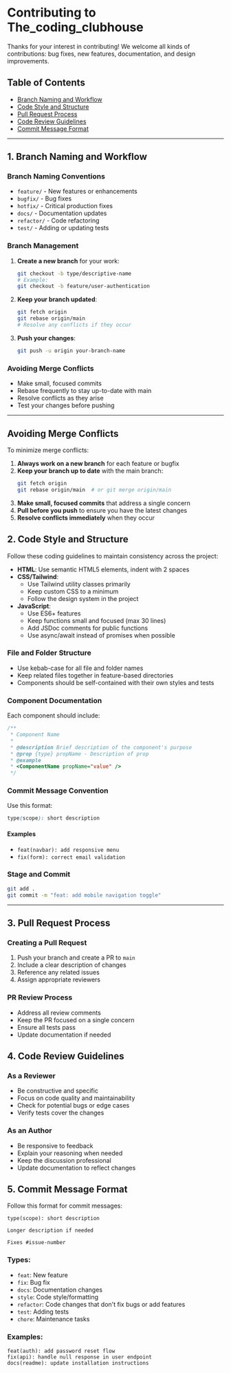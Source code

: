 # Contributing to The_coding_clubhouse

Thanks for your interest in contributing! We welcome all kinds of contributions: bug fixes, new features, documentation, and design improvements.

## Table of Contents
- [Branch Naming and Workflow](#1-branch-naming-and-workflow)
- [Code Style and Structure](#2-code-style-and-structure)
- [Pull Request Process](#3-pull-request-process)
- [Code Review Guidelines](#4-code-review-guidelines)
- [Commit Message Format](#5-commit-message-format)

---

## 1. Branch Naming and Workflow

### Branch Naming Conventions
- `feature/` - New features or enhancements
- `bugfix/` - Bug fixes
- `hotfix/` - Critical production fixes
- `docs/` - Documentation updates
- `refactor/` - Code refactoring
- `test/` - Adding or updating tests

### Branch Management
1. **Create a new branch** for your work:
   ```bash
   git checkout -b type/descriptive-name
   # Example:
   git checkout -b feature/user-authentication
   ```

2. **Keep your branch updated**:
   ```bash
   git fetch origin
   git rebase origin/main
   # Resolve any conflicts if they occur
   ```

3. **Push your changes**:
   ```bash
   git push -u origin your-branch-name
   ```

### Avoiding Merge Conflicts
- Make small, focused commits
- Rebase frequently to stay up-to-date with main
- Resolve conflicts as they arise
- Test your changes before pushing

---

## Avoiding Merge Conflicts

To minimize merge conflicts:

1. **Always work on a new branch** for each feature or bugfix
2. **Keep your branch up to date** with the main branch:
   ```bash
   git fetch origin
   git rebase origin/main  # or git merge origin/main
   ```
3. **Make small, focused commits** that address a single concern
4. **Pull before you push** to ensure you have the latest changes
5. **Resolve conflicts immediately** when they occur

## 2. Code Style and Structure

Follow these coding guidelines to maintain consistency across the project:

- **HTML**: Use semantic HTML5 elements, indent with 2 spaces
- **CSS/Tailwind**: 
  - Use Tailwind utility classes primarily
  - Keep custom CSS to a minimum
  - Follow the design system in the project
- **JavaScript**: 
  - Use ES6+ features
  - Keep functions small and focused (max 30 lines)
  - Add JSDoc comments for public functions
  - Use async/await instead of promises when possible

### File and Folder Structure

- Use kebab-case for all file and folder names
- Keep related files together in feature-based directories
- Components should be self-contained with their own styles and tests

### Component Documentation

Each component should include:

```javascript
/**
 * Component Name
 * 
 * @description Brief description of the component's purpose
 * @prop {type} propName - Description of prop
 * @example
 * <ComponentName propName="value" />
 */
```

### Commit Message Convention

Use this format:

```scss
type(scope): short description
```

#### Examples

- `feat(navbar): add responsive menu`
- `fix(form): correct email validation`


### Stage and Commit

``` bash
git add .
git commit -m "feat: add mobile navigation toggle"
```

---

## 3. Pull Request Process

### Creating a Pull Request
1. Push your branch and create a PR to `main`
2. Include a clear description of changes
3. Reference any related issues
4. Assign appropriate reviewers

### PR Review Process
- Address all review comments
- Keep the PR focused on a single concern
- Ensure all tests pass
- Update documentation if needed

## 4. Code Review Guidelines

### As a Reviewer
- Be constructive and specific
- Focus on code quality and maintainability
- Check for potential bugs or edge cases
- Verify tests cover the changes

### As an Author
- Be responsive to feedback
- Explain your reasoning when needed
- Keep the discussion professional
- Update documentation to reflect changes

## 5. Commit Message Format

Follow this format for commit messages:

```
type(scope): short description

Longer description if needed

Fixes #issue-number
```

### Types:
- `feat`: New feature
- `fix`: Bug fix
- `docs`: Documentation changes
- `style`: Code style/formatting
- `refactor`: Code changes that don't fix bugs or add features
- `test`: Adding tests
- `chore`: Maintenance tasks

### Examples:
```
feat(auth): add password reset flow
fix(api): handle null response in user endpoint
docs(readme): update installation instructions
```